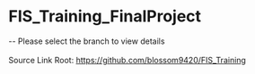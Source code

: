 # FIS_Training_FinalProject
 -- Please select the branch to view details <br/> <br/>
  Source Link Root: https://github.com/blossom9420/FIS_Training

